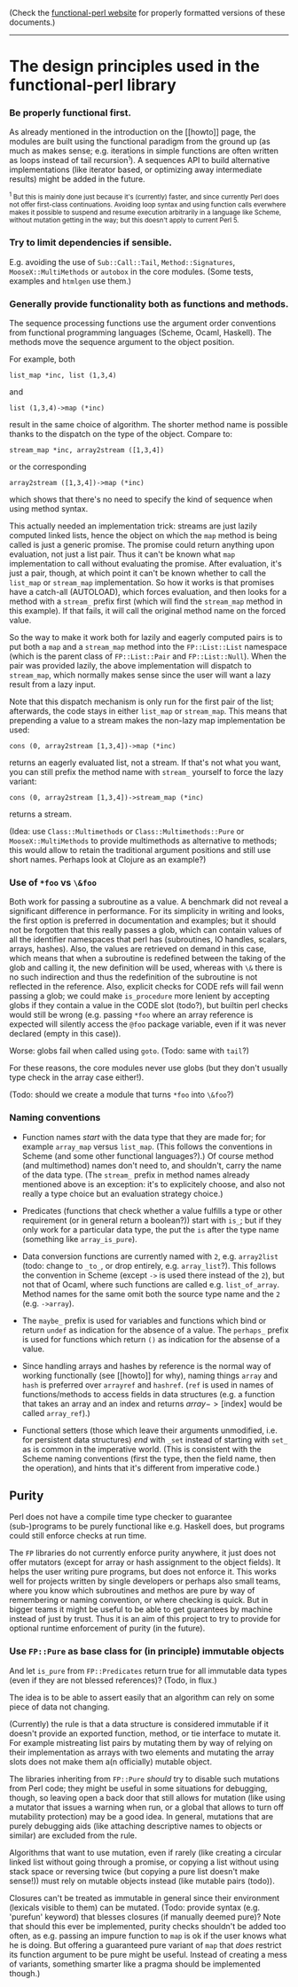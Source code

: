 (Check the [functional-perl website](http://functional-perl.org/) for
properly formatted versions of these documents.)

---

# The design principles used in the functional-perl library

<!--What guiding principles were followed in creating the functional-perl
modules?-->

### Be properly functional first.

As already mentioned in the introduction on the [[howto]] page, the
modules are built using the functional paradigm from the ground up (as
much as makes sense; e.g. iterations in simple functions are often
written as loops instead of tail
recursion<small><sup>1</sup></small>). A sequences API to build
alternative implementations (like iterator based, or optimizing away
intermediate results) might be added in the future.

<small><sup>1</sup> But this is mainly done just because it's
(currently) faster, and since currently Perl does not offer
first-class continuations.  Avoiding loop syntax and using function
calls everwhere makes it possible to suspend and resume execution
arbitrarily in a language like Scheme, without mutation getting in the
way; but this doesn't apply to current Perl 5.</small>

### Try to limit dependencies if sensible.

E.g. avoiding the use of `Sub::Call::Tail`, `Method::Signatures`,
`MooseX::MultiMethods` or `autobox` in the core modules. (Some
tests, examples and `htmlgen` use them.)

### Generally provide functionality both as functions and methods.

The sequence processing functions use the argument order conventions
from functional programming languages (Scheme, Ocaml, Haskell). The
methods move the sequence argument to the object position.

For example, both

    list_map *inc, list (1,3,4)

and

    list (1,3,4)->map (*inc)

result in the same choice of algorithm. The shorter method name is
possible thanks to the dispatch on the type of the object. Compare to:

    stream_map *inc, array2stream ([1,3,4])

or the corresponding

    array2stream ([1,3,4])->map (*inc)

which shows that there's no need to specify the kind of sequence
when using method syntax.

This actually needed an implementation trick: streams are just
lazily computed linked lists, hence the object on which the `map`
method is being called is just a generic promise. The promise could
return anything upon evaluation, not just a list pair. Thus it can't
be known what `map` implementation to call without evaluating the
promise. After evaluation, it's just a pair, though, at which point
it can't be known whether to call the `list_map` or `stream_map`
implementation. So how it works is that promises have a catch-all
(AUTOLOAD), which forces evaluation, and then looks for a method
with a `stream_` prefix first (which will find the `stream_map`
method in this example). If that fails, it will call the original
method name on the forced value.

So the way to make it work both for lazily and eagerly computed pairs
is to put both a `map` and a `stream_map` method into the
`FP::List::List` namespace (which is the parent class of
`FP::List::Pair` and `FP::List::Null`). When the pair was provided
lazily, the above implementation will dispatch to `stream_map`, which
normally makes sense since the user will want a lazy result from a
lazy input.

Note that this dispatch mechanism is only run for the first pair of
the list; afterwards, the code stays in either `list_map` or
`stream_map`. This means that prepending a value to a stream makes
the non-lazy map implementation be used:

    cons (0, array2stream [1,3,4])->map (*inc)

returns an eagerly evaluated list, not a stream. If that's not
what you want, you can still prefix the method name with `stream_`
yourself to force the lazy variant:

    cons (0, array2stream [1,3,4])->stream_map (*inc)

returns a stream.

(Idea: use `Class::Multimethods` or `Class::Multimethods::Pure` or
`MooseX::MultiMethods` to provide multimethods as alternative to
methods; this would allow to retain the traditional argument positions
and still use short names. Perhaps look at Clojure as an example?)

### Use of `*foo` vs `\&foo`

Both work for passing a subroutine as a value. A benchmark did not
reveal a significant difference in performance. For its simplicity in
writing and looks, the first option is preferred in documentation and
examples; but it should not be forgotten that this really passes a
glob, which can contain values of all the identifier namespaces that
perl has (subroutines, IO handles, scalars, arrays, hashes). Also, the
values are retrieved on demand in this case, which means that when a
subroutine is redefined between the taking of the glob and calling it,
the new definition will be used, whereas with `\&` there is no such
indirection and thus the redefinition of the subroutine is not
reflected in the reference. Also, explicit checks for CODE refs will
fail wenn passing a glob; we could make `is_procedure` more lenient by
accepting globs if they contain a value in the CODE slot (todo?), but
builtin perl checks would still be wrong (e.g. passing `*foo` where an
array reference is expected will silently access the `@foo` package
variable, even if it was never declared (empty in this case)).

Worse: globs fail when called using `goto`. (Todo: same with `tail`?)

For these reasons, the core modules never use globs (but they don't
usually type check in the array case either!).

(Todo: should we create a module that turns `*foo` into `\&foo`?)

### Naming conventions

* Function names *start* with the data type that they are made for;
  for example `array_map` versus `list_map`. (This follows the
  conventions in Scheme (and some other functional languages?).)
  Of course method (and multimethod) names don't need to, and
  shouldn't, carry the name of the data type. (The `stream_` prefix in
  method names already mentioned above is an exception: it's to
  explicitely choose, and also not really a type choice but an
  evaluation strategy choice.)

* Predicates (functions that check whether a value fulfills a type or
  other requirement (or in general return a boolean?)) start with
  `is_`; but if they only work for a particular data type, the put the
  `is` after the type name (something like `array_is_pure`).

* Data conversion functions are currently named with `2`,
  e.g. `array2list` (todo: change to `_to_`, or drop entirely,
  e.g. `array_list`?). This follows the convention in Scheme (except
  `->` is used there instead of the `2`), but not
  that of Ocaml, where such functions are called
  e.g. `list_of_array`. Method names for the same omit both the
  source type name and the `2` (e.g. `->array`).

* The `maybe_` prefix is used for variables and functions which
  bind or return `undef` as indication for the absence of a value. The
  `perhaps_` prefix is used for functions which return `()` as
  indication for the absense of a value.

* Since handling arrays and hashes by reference is the normal way of
  working functionally (see [[howto]] for why), naming things `array`
  and `hash` is preferred over `arrayref` and `hashref`. (`ref` is
  used in names of functions/methods to access fields in data
  structures (e.g. a function that takes an array and an index and
  returns $array->[$index] would be called `array_ref`).)

* Functional setters (those which leave their arguments unmodified,
  i.e. for persistent data structures) *end* with `_set` instead of
  starting with `set_` as is common in the imperative world. (This is
  consistent with the Scheme naming conventions (first the type, then
  the field name, then the operation), and hints that it's different
  from imperative code.)


## Purity

Perl does not have a compile time type checker to guarantee
(sub-)programs to be purely functional like e.g. Haskell does, but
programs could still enforce checks at run time.

The `FP` libraries do not currently enforce purity anywhere, it just
does not offer mutators (except for array or hash assignment to the
object fields). It helps the user writing pure programs, but does not
enforce it. This works well for projects written by single developers
or perhaps also small teams, where you know which subroutines and
methos are pure by way of remembering or naming convention, or where
checking is quick. But in bigger teams it might be useful to be able
to get guarantees by machine instead of just by trust. Thus it is an
aim of this project to try to provide for optional runtime enforcement
of purity (in the future).

### Use `FP::Pure` as base class for (in principle) immutable objects

And let `is_pure` from `FP::Predicates` return true for all immutable
data types (even if they are not blessed references)? (Todo, in flux.)

The idea is to be able to assert easily that an algorithm can rely on
some piece of data not changing.

(Currently) the rule is that a data structure is considered immutable
if it doesn't provide an exported function, method, or tie interface
to mutate it. For example mistreating list pairs by mutating them by
way of relying on their implementation as arrays with two elements and
mutating the array slots does not make them a(n officially) mutable
object.

The libraries inheriting from `FP::Pure` *should* try to disable such
mutations from Perl code; they might be useful in some situations for
debugging, though, so leaving open a back door that still allows for
mutation (like using a mutator that issues a warning when run, or a
global that allows to turn off mutability protection) may be a good
idea. In general, mutations that are purely debugging aids (like
attaching descriptive names to objects or similar) are excluded from
the rule.

Algorithms that want to use mutation, even if rarely (like creating a
circular linked list without going through a promise, or copying a
list without using stack space or reversing twice (but copying a pure
list doesn't make sense!)) must rely on mutable objects instead (like
mutable pairs (todo)).

Closures can't be treated as immutable in general since their
environment (lexicals visible to them) can be mutated. (Todo: provide
syntax (e.g. 'purefun' keyword) that blesses closures (if manually
deemed pure)? Note that should this ever be implemented, purity checks
shouldn't be added too often, as e.g. passing an impure function to
`map` is ok if the user knows what he is doing. But offering a
guaranteed pure variant of `map` that *does* restrict its function
argument to be pure might be useful. Instead of creating a mess of
variants, something smarter like a pragma should be implemented
though.)

<!-- ev?

Function::Parameters vs. Method::Signatures

stream_mixed_flatten

autobox.pm, Moose::Util::TypeConstraints, MooseX::MultiMethods, or just, now,
Class::Multimethods (Class::Multimethods::Pure?)

-->
